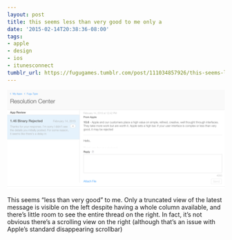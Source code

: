 ```yaml
---
layout: post
title: this seems less than very good to me only a
date: '2015-02-14T20:38:36-08:00'
tags:
- apple
- design
- ios
- itunesconnect
tumblr_url: https://fugugames.tumblr.com/post/111034857926/this-seems-less-than-very-good-to-me-only-a
---
```

 ![](/tumblr_files/tumblr_njshwcEmis1tgne1po1_1280.png)  

This seems “less than very good” to me. Only a truncated view of the latest message is visible on the left despite having a whole column available, and there’s little room to see the entire thread on the right. In fact, it’s not obvious there’s a scrolling view on the right (although that’s an issue with Apple’s standard disappearing scrollbar)

